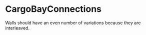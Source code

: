 # CargoBayConnections

Walls should have an even number of variations because they are interleaved.


